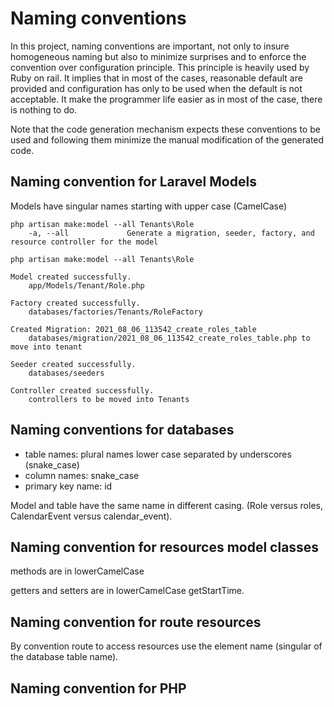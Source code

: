 # Naming conventions

In this project, naming conventions are important, not only to insure homogeneous naming but also to minimize surprises and to enforce the convention over configuration principle. This principle is heavily used by Ruby on rail. It implies that in most of the cases, reasonable default are provided and configuration has only to be used when the default is not acceptable. It make the programmer life easier as in most of the case, there is nothing to do.

Note that the code generation mechanism expects these conventions to be used and following them minimize the manual modification of the generated code.

## Naming convention for Laravel Models

Models have singular names starting with upper case (CamelCase) 

    php artisan make:model --all Tenants\Role
        -a, --all             Generate a migration, seeder, factory, and resource controller for the model
    
    php artisan make:model --all Tenants\Role
    
    Model created successfully.
        app/Models/Tenant/Role.php
        
    Factory created successfully.
        databases/factories/Tenants/RoleFactory
        
    Created Migration: 2021_08_06_113542_create_roles_table
        databases/migration/2021_08_06_113542_create_roles_table.php to move into tenant
        
    Seeder created successfully.
        databases/seeders
        
    Controller created successfully.
        controllers to be moved into Tenants
    
    
    
## Naming conventions for databases

* table names:      plural names lower case separated by underscores (snake_case)
* column names:     snake_case
* primary key name: id

Model and table have the same name in different casing. (Role versus roles, CalendarEvent versus calendar_event).


## Naming convention for resources model classes

methods are in lowerCamelCase

getters and setters are in lowerCamelCase getStartTime.

## Naming convention for route resources

By convention route to access resources use the element name (singular of the database table name). 

## Naming convention for PHP